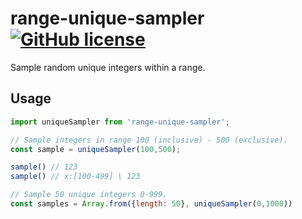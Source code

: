 # range-unique-sampler [![GitHub license](https://img.shields.io/badge/license-MIT-blue.svg)](https://github.com/jgullstr/range-unique-sampler/blob/master/LICENSE)

Sample random unique integers within a range.

## Usage

```js
import uniqueSampler from 'range-unique-sampler';

// Sample integers in range 100 (inclusive) - 500 (exclusive).
const sample = uniqueSampler(100,500);

sample() // 123
sample() // x:[100-499] \ 123

// Sample 50 unique integers 0-999.
const samples = Array.from({length: 50}, uniqueSampler(0,1000))
```